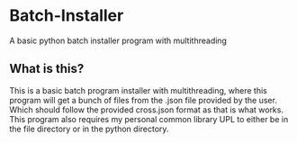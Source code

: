 # Batch-Installer
A basic python batch installer program with multithreading


## What is this?
This is a basic batch program installer with multithreading, where this program will get a bunch of files from the .json file provided by the user. Which should follow the provided cross.json format as that is what works. This program also requires my personal common library UPL to either be in the file directory or in the python directory.